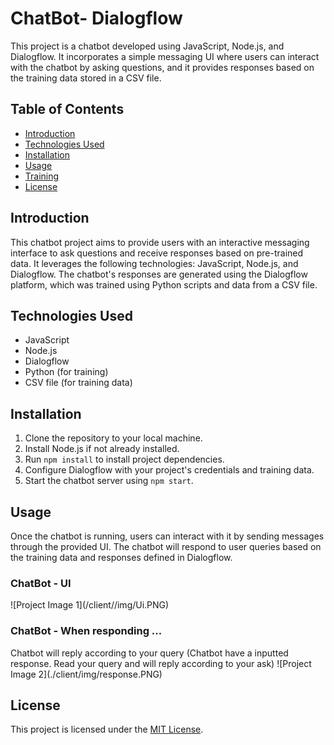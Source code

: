 # ChatBot- Dialogflow

This project is a chatbot developed using JavaScript, Node.js, and Dialogflow. It incorporates a simple messaging UI where users can interact with the chatbot by asking questions, and it provides responses based on the training data stored in a CSV file.

## Table of Contents

- [Introduction](#introduction)
- [Technologies Used](#technologies-used)
- [Installation](#installation)
- [Usage](#usage)
- [Training](#training)
- [License](#license)

## Introduction

This chatbot project aims to provide users with an interactive messaging interface to ask questions and receive responses based on pre-trained data. It leverages the following technologies: JavaScript, Node.js, and Dialogflow. The chatbot's responses are generated using the Dialogflow platform, which was trained using Python scripts and data from a CSV file.

## Technologies Used

- JavaScript
- Node.js
- Dialogflow
- Python (for training)
- CSV file (for training data)

## Installation

1. Clone the repository to your local machine.
2. Install Node.js if not already installed.
3. Run `npm install` to install project dependencies.
4. Configure Dialogflow with your project's credentials and training data.
5. Start the chatbot server using `npm start`.

## Usage

Once the chatbot is running, users can interact with it by sending messages through the provided UI. The chatbot will respond to user queries based on the training data and responses defined in Dialogflow.

<h3> ChatBot - UI</h3>
![Project Image 1](/client//img/Ui.PNG)

<h3> ChatBot - When responding ...</h3>
Chatbot will reply according to your query (Chatbot have a inputted response. Read your query and will reply according to your ask)
![Project Image 2](./client/img/response.PNG)

## License

This project is licensed under the [MIT License](LICENSE).
